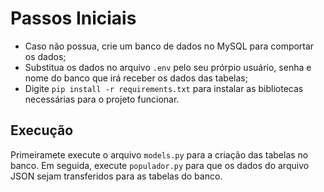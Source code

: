 # Passos Iniciais

- Caso não possua, crie um banco de dados no MySQL para comportar os dados;
- Substitua os dados no arquivo `.env` pelo seu prórpio usuário, senha e nome do banco que irá receber os dados das tabelas;
- Digite `pip install -r requirements.txt` para instalar as bibliotecas necessárias para o projeto funcionar.

## Execução
Primeiramete execute o arquivo `models.py` para a criação das tabelas no banco. Em seguida, execute `populador.py` 
para que os dados do arquivo JSON sejam transferidos para as tabelas do banco.
